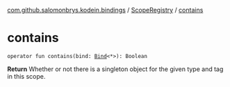 [com.github.salomonbrys.kodein.bindings](../index.md) / [ScopeRegistry](index.md) / [contains](.)

# contains

`operator fun contains(bind: `[`Bind`](../../com.github.salomonbrys.kodein/-kodein/-bind/index.md)`<*>): Boolean`

**Return**
Whether or not there is a singleton object for the given type and tag in this scope.

